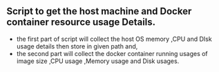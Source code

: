 ## Script to get the host machine and Docker container resource usage Details.
* the first part of script will collect the host OS memory ,CPU and DIsk usage details then store in
given path and, 
* the second part will collect the docker container running usages
of image size ,CPU usage ,Memory usage and Disk usages.
